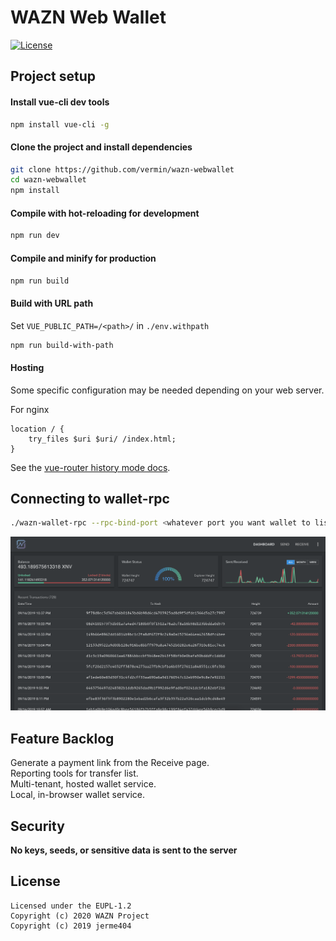 WAZN Web Wallet
======================

[![License](https://img.shields.io/badge/license-EUPL--1.2-red)](https://opensource.org/licenses/EUPL-1.2)

## Project setup

#### Install vue-cli dev tools

```bash
npm install vue-cli -g
```

#### Clone the project and install dependencies

```bash
git clone https://github.com/vermin/wazn-webwallet
cd wazn-webwallet
npm install
```

#### Compile with hot-reloading for development

```bash
npm run dev
```

#### Compile and minify for production

```bash
npm run build
```

#### Build with URL path

Set `VUE_PUBLIC_PATH=/<path>/` in `./env.withpath`

```bash
npm run build-with-path
```

#### Hosting

Some specific configuration may be needed depending on your web server.

For nginx
```nginx
location / {
    try_files $uri $uri/ /index.html;
}
```
See the [vue-router history mode docs](https://router.vuejs.org/guide/essentials/history-mode.html#example-server-configurations).

## Connecting to wallet-rpc

```bash
./wazn-wallet-rpc --rpc-bind-port <whatever port you want wallet to listen on> --wallet-dir <wallet directory on disk> --rpc-login wazn:wazn --rpc-access-control-origins <CORS addresses, your web server URL> --rpc-auth-basic --trusted-daemon --log-level 3 --rpc-bind-ip <0.0.0.0 or your IP address> --confirm-external-bind --confirm-cleartext-auth
```
![dashboard screenshot](docs/img/dashboard-screenshot.png)

## Feature Backlog
Generate a payment link from the Receive page.  
Reporting tools for transfer list.  
Multi-tenant, hosted wallet service.  
Local, in-browser wallet service.

## Security
**No keys, seeds, or sensitive data is sent to the server**  

## License
```
Licensed under the EUPL-1.2
Copyright (c) 2020 WAZN Project
Copyright (c) 2019 jerme404
```
